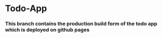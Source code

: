 # Todo-App

### This branch contains the production build form of the todo app which is deployed on github pages
